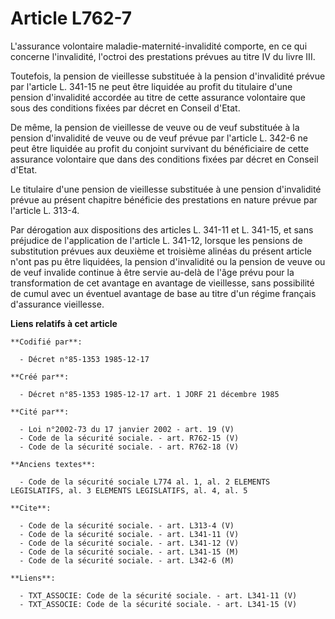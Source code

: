 # Article L762-7

L'assurance volontaire maladie-maternité-invalidité comporte, en ce qui concerne l'invalidité, l'octroi des prestations
prévues au titre IV du livre III. 

Toutefois, la pension de vieillesse substituée à la pension d'invalidité prévue par l'article L. 341-15 ne peut être liquidée
au profit du titulaire d'une pension d'invalidité accordée au titre de cette assurance volontaire que sous des conditions
fixées par décret en Conseil d'Etat. 

De même, la pension de vieillesse de veuve ou de veuf substituée à la pension d'invalidité de veuve ou de veuf prévue par
l'article L. 342-6 ne peut être liquidée au profit du conjoint survivant du bénéficiaire de cette assurance volontaire que
dans des conditions fixées par décret en Conseil d'Etat. 

Le titulaire d'une pension de vieillesse substituée à une pension d'invalidité prévue au présent chapitre bénéficie des
prestations en nature prévue par l'article L. 313-4. 

Par dérogation aux dispositions des articles L. 341-11 et L. 341-15, et sans préjudice de l'application de l'article L.
341-12, lorsque les pensions de substitution prévues aux deuxième et troisième alinéas du présent article n'ont pas pu être
liquidées, la pension d'invalidité ou la pension de veuve ou de veuf invalide continue à être servie au-delà de l'âge prévu
pour la transformation de cet avantage en avantage de vieillesse, sans possibilité de cumul avec un éventuel avantage de base
au titre d'un régime français d'assurance vieillesse.

**Liens relatifs à cet article**

	**Codifié par**:

	  - Décret n°85-1353 1985-12-17

	**Créé par**:

	  - Décret n°85-1353 1985-12-17 art. 1 JORF 21 décembre 1985

	**Cité par**:

	  - Loi n°2002-73 du 17 janvier 2002 - art. 19 (V)
	  - Code de la sécurité sociale. - art. R762-15 (V)
	  - Code de la sécurité sociale. - art. R762-18 (V)

	**Anciens textes**:

	  - Code de la sécurité sociale L774 al. 1, al. 2 ELEMENTS LEGISLATIFS, al. 3 ELEMENTS LEGISLATIFS, al. 4, al. 5

	**Cite**:

	  - Code de la sécurité sociale. - art. L313-4 (V)
	  - Code de la sécurité sociale. - art. L341-11 (V)
	  - Code de la sécurité sociale. - art. L341-12 (V)
	  - Code de la sécurité sociale. - art. L341-15 (M)
	  - Code de la sécurité sociale. - art. L342-6 (M)

	**Liens**:

	  - TXT_ASSOCIE: Code de la sécurité sociale. - art. L341-11 (V)
	  - TXT_ASSOCIE: Code de la sécurité sociale. - art. L341-15 (V)
